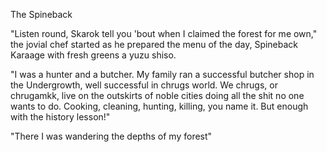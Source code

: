 The Spineback

"Listen round, Skarok tell you 'bout when I claimed the forest for me own," the jovial chef started as he prepared the menu of the day, Spineback Karaage with fresh greens  a yuzu shiso.

"I was a hunter and a butcher. My family ran a successful butcher shop in the Undergrowth, well successful in chrugs world. We chrugs, or chrugamkk, live on the outskirts of noble cities doing all the shit no one wants to do. Cooking, cleaning, hunting, killing, you name it. But enough with the history lesson!"

"There I was wandering the depths of my forest"
